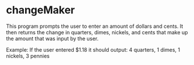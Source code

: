 # changeMaker

This program prompts the user to enter an amount of dollars and cents. It then returns the change in quarters, dimes, nickels, and cents that make up the amount that was input 
by the user.

Example: If the user entered $1.18 it should output: 4 quarters, 1 dimes, 1 nickels, 3 pennies
